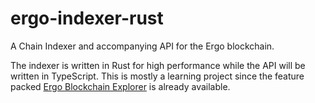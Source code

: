 # ergo-indexer-rust

A Chain Indexer and accompanying API for the Ergo blockchain.

The indexer is written in Rust for high performance while the API will be written in TypeScript. This is mostly a learning project since the feature packed [Ergo Blockchain Explorer](https://github.com/ergoplatform/explorer-backend) is already available.
